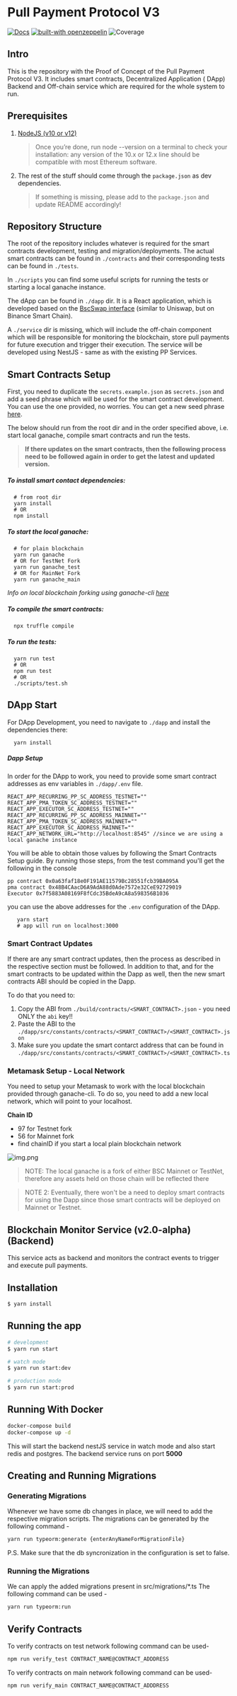# Pull Payment Protocol V3

[![Docs](https://img.shields.io/badge/docs-%F0%9F%93%84-blue)](https://docs.openzeppelin.com/contracts)
[![built-with openzeppelin](https://img.shields.io/badge/built%20with-OpenZeppelin-3677FF)](https://docs.openzeppelin.com/)
![Coverage]()

## Intro

This is the repository with the Proof of Concept of the Pull Payment Protocol V3. It includes smart contracts, Decentralized Application (
DApp) Backend and Off-chain service which are required for the whole system to run.

## Prerequisites

1. [NodeJS (v10 or v12)](https://nodejs.org/en/download/)
   > Once you’re done, run node --version on a terminal to check your installation: any version of the 10.x or 12.x line should be compatible with most Ethereum software.
2. The rest of the stuff should come through the `package.json` as dev dependencies.
   > If something is missing, please add to the `package.json` and update README accordingly!

## Repository Structure

The root of the repository includes whatever is required for the smart contracts development, testing and migration/deployments. The actual
smart contracts can be found in `./contracts` and their corresponding tests can be found in `./tests`.

In `./scripts` you can find some useful scripts for running the tests or starting a local ganache instance.

The dApp can be found in `./dapp` dir. It is a React application, which is developed based on the
[BscSwap interface](https://github.com/bscswap/bscswap-interface) (similar to Uniswap, but on Binance Smart Chain).

A `./service` dir is missing, which will include the off-chain component which will be responsible for monitoring the blockchain, store pull
payments for future execution and trigger their execution. The service will be developed using NestJS - same as with the existing PP
Services.

## Smart Contracts Setup

First, you need to duplicate the `secrets.example.json` as `secrets.json` and add a seed phrase which will be used for the smart contract development. You can
use the one provided, no worries. You can get a new seed phrase [here](https://iancoleman.io/bip39/).

The below should run from the root dir and in the order specified above, i.e. start local ganache,
compile smart contracts and run the tests.

> **If there updates on the smart contracts, then the following process need to be
> followed again in order to get the latest and updated version.**

##### To install smart contact dependencies:

```shell
  # from root dir
  yarn install
  # OR
  npm install
```

##### To start the local ganache:

```shell
  # for plain blockchain
  yarn run ganache
  # OR for TestNet Fork
  yarn run ganache_test
  # OR for MainNet Fork
  yarn run ganache_main
```

_Info on local blockchain forking using ganache-cli [here](https://github.com/trufflesuite/ganache-cli#options)_

##### To compile the smart contracts:

```shell
  npx truffle compile
```

##### To run the tests:

```shell
  yarn run test
  # OR
  npm run test
  # OR
  ./scripts/test.sh
```

## DApp Start

For DApp Development, you need to navigate to `./dapp` and install the dependencies there:

```shell
  yarn install
```

##### Dapp Setup

In order for the DApp to work, you need to provide some smart contract addresses as env variables in
`./dapp/.env` file.

```shell
REACT_APP_RECURRING_PP_SC_ADDRESS_TESTNET=""
REACT_APP_PMA_TOKEN_SC_ADDRESS_TESTNET=""
REACT_APP_EXECUTOR_SC_ADDRESS_TESTNET=""
REACT_APP_RECURRING_PP_SC_ADDRESS_MAINNET=""
REACT_APP_PMA_TOKEN_SC_ADDRESS_MAINNET=""
REACT_APP_EXECUTOR_SC_ADDRESS_MAINNET=""
REACT_APP_NETWORK_URL="http://localhost:8545" //since we are using a local ganache instance
```

You will be able to obtain those values by following the Smart Contracts Setup guide.
By running those steps, from the test command you'll get the following in the console

```shell
pp contract 0x0a63faf18e0F191AE11579Bc28551fcb39BA095A
pma contract 0x48B4CAacD6A9AdA88d0Ade7572e32CeE92729019
Executor 0x7f5883A08169F8fCdc35BdeA9cA8a598356B1036
```

you can use the above addresses for the `.env` configuration of the DApp.

```shell
   yarn start
   # app will run on localhost:3000
```

### Smart Contract Updates

If there are any smart contract updates, then the process as described in the respective
section must be followed. In addition to that, and for the smart contracts to be updated
within the Dapp as well, then the new smart contracts ABI should be copied in the
Dapp.

To do that you need to:

1. Copy the ABI from `./build/contracts/<SMART_CONTRACT>.json` - you need ONLY the `abi` key!!
2. Paste the ABI to the `./dapp/src/constants/contracts/<SMART_CONTRACT>/<SMART_CONTRACT>.json`
3. Make sure you update the smart contarct address that can be found in `./dapp/src/constants/contracts/<SMART_CONTRACT>/<SMART_CONTRACT>.ts`

### Metamask Setup - Local Network

You need to setup your Metamask to work with the local blockchain provided through ganache-cli.
To do so, you need to add a new local network, which will point to your localhost.

**Chain ID**

- 97 for Testnet fork
- 56 for Mainnet fork
- find chainID if you start a local plain blockchain network

![img.png](imgs/metamask.png)

> NOTE: The local ganache is a fork of either BSC Mainnet or TestNet, therefore any
> assets held on those chain will be reflected there

> NOTE 2: Eventually, there won't be a need to deploy smart contracts for using the Dapp
> since those smart contracts will be deployed on Mainnet or Testnet.

## Blockchain Monitor Service (v2.0-alpha) (Backend)

This service acts as backend and monitors the contract events to trigger and execute pull payments.

## Installation

```bash
$ yarn install
```

## Running the app

```bash
# development
$ yarn run start

# watch mode
$ yarn run start:dev

# production mode
$ yarn run start:prod
```

## Running With Docker

```bash
docker-compose build
docker-compose up -d
```

This will start the backend nestJS service in watch mode and also start redis and postgres.
The backend service runs on port **5000**

## Creating and Running Migrations

### Generating Migrations

Whenever we have some db changes in place, we will need to add the respective migration scripts.
The migrations can be generated by the following command -

```bash
yarn run typeorm:generate {enterAnyNameForMigrationFile}
```

P.S. Make sure that the db syncronization in the configuration is set to false.

### Running the Migrations

We can apply the added migrations present in src/migrations/\*.ts
The following command can be used -

```bash
yarn run typeorm:run
```

## Verify Contracts

To verify contracts on test network following command can be used-

```bash
npm run verify_test CONTRACT_NAME@CONTRACT_ADDDRESS
```

To verify contracts on main network following command can be used-

```bash
npm run verify_main CONTRACT_NAME@CONTRACT_ADDDRESS
```
